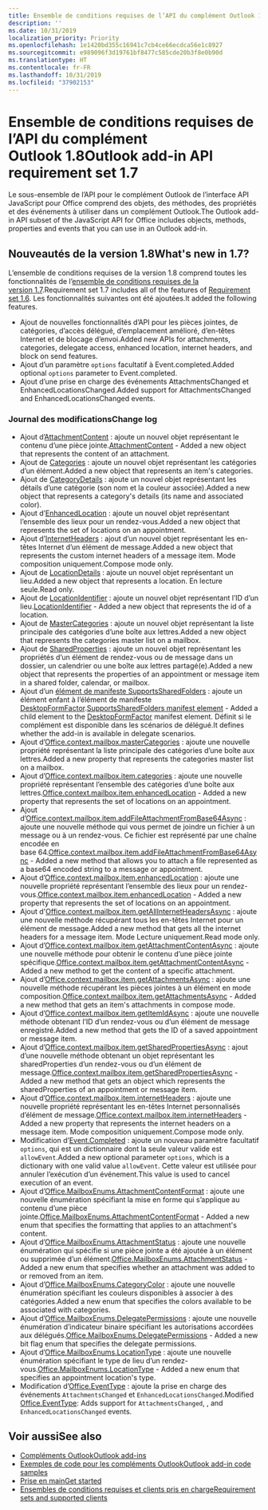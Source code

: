 ```yaml
---
title: Ensemble de conditions requises de l’API du complément Outlook 1.8
description: ''
ms.date: 10/31/2019
localization_priority: Priority
ms.openlocfilehash: 1e1420bd355c16941c7cb4ce66ecdca56e1c8927
ms.sourcegitcommit: e989096f3d19761bf8477c585cde20b3f8e0b90d
ms.translationtype: HT
ms.contentlocale: fr-FR
ms.lasthandoff: 10/31/2019
ms.locfileid: "37902153"
---
```

# <a name="outlook-add-in-api-requirement-set-18"></a><span data-ttu-id="2d380-102">Ensemble de conditions requises de l’API du complément Outlook 1.8</span><span class="sxs-lookup"><span data-stu-id="2d380-102">Outlook add-in API requirement set 1.7</span></span>

<span data-ttu-id="2d380-103">Le sous-ensemble de l’API pour le complément Outlook de l’interface API JavaScript pour Office comprend des objets, des méthodes, des propriétés et des événements à utiliser dans un complément Outlook.</span><span class="sxs-lookup"><span data-stu-id="2d380-103">The Outlook add-in API subset of the JavaScript API for Office includes objects, methods, properties and events that you can use in an Outlook add-in.</span></span>

## <a name="whats-new-in-18"></a><span data-ttu-id="2d380-104">Nouveautés de la version 1.8</span><span class="sxs-lookup"><span data-stu-id="2d380-104">What's new in 1.7?</span></span>

<span data-ttu-id="2d380-105">L’ensemble de conditions requises de la version 1.8 comprend toutes les fonctionnalités de l’[ensemble de conditions requises de la version 1.7](../requirement-set-1.7/outlook-requirement-set-1.7.md).</span><span class="sxs-lookup"><span data-stu-id="2d380-105">Requirement set 1.7 includes all of the features of [Requirement set 1.6](../requirement-set-1.7/outlook-requirement-set-1.7.md).</span></span> <span data-ttu-id="2d380-106">Les fonctionnalités suivantes ont été ajoutées.</span><span class="sxs-lookup"><span data-stu-id="2d380-106">It added the following features.</span></span>

- <span data-ttu-id="2d380-107">Ajout de nouvelles fonctionnalités d’API pour les pièces jointes, de catégories, d’accès délégué, d’emplacement amélioré, d’en-têtes Internet et de blocage d’envoi.</span><span class="sxs-lookup"><span data-stu-id="2d380-107">Added new APIs for attachments, categories, delegate access, enhanced location, internet headers, and block on send features.</span></span>
- <span data-ttu-id="2d380-108">Ajout d’un paramètre `options` facultatif à Event.completed.</span><span class="sxs-lookup"><span data-stu-id="2d380-108">Added optional `options` parameter to Event.completed.</span></span>
- <span data-ttu-id="2d380-109">Ajout d’une prise en charge des événements AttachmentsChanged et EnhancedLocationsChanged.</span><span class="sxs-lookup"><span data-stu-id="2d380-109">Added support for AttachmentsChanged and EnhancedLocationsChanged events.</span></span>

### <a name="change-log"></a><span data-ttu-id="2d380-110">Journal des modifications</span><span class="sxs-lookup"><span data-stu-id="2d380-110">Change log</span></span>

- <span data-ttu-id="2d380-111">Ajout d’[AttachmentContent](/javascript/api/outlook/office.attachmentcontent?view=outlook-js-1.8) : ajoute un nouvel objet représentant le contenu d’une pièce jointe.</span><span class="sxs-lookup"><span data-stu-id="2d380-111">[AttachmentContent](/javascript/api/outlook/office.attachmentcontent?view=outlook-js-1.8) - Added a new object that represents the content of an attachment.</span></span>
- <span data-ttu-id="2d380-112">Ajout de [Categories](/javascript/api/outlook/office.categories?view=outlook-js-1.8) : ajoute un nouvel objet représentant les catégories d’un élément.</span><span class="sxs-lookup"><span data-stu-id="2d380-112">Added a new object that represents an item's categories.</span></span>
- <span data-ttu-id="2d380-113">Ajout de [CategoryDetails](/javascript/api/outlook/office.categorydetails?view=outlook-js-1.8) : ajoute un nouvel objet représentant les détails d’une catégorie (son nom et la couleur associée).</span><span class="sxs-lookup"><span data-stu-id="2d380-113">Added a new object that represents a category's details (its name and associated color).</span></span>
- <span data-ttu-id="2d380-114">Ajout d’[EnhancedLocation](/javascript/api/outlook/office.enhancedlocation?view=outlook-js-1.8) : ajoute un nouvel objet représentant l’ensemble des lieux pour un rendez-vous.</span><span class="sxs-lookup"><span data-stu-id="2d380-114">Added a new object that represents the set of locations on an appointment.</span></span>
- <span data-ttu-id="2d380-115">Ajout d’[InternetHeaders](/javascript/api/outlook/office.internetheaders?view=outlook-js-1.8) : ajout d’un nouvel objet représentant les en-têtes Internet d’un élément de message.</span><span class="sxs-lookup"><span data-stu-id="2d380-115">Added a new object that represents the custom internet headers of a message item.</span></span> <span data-ttu-id="2d380-116">Mode composition uniquement.</span><span class="sxs-lookup"><span data-stu-id="2d380-116">Compose mode only.</span></span>
- <span data-ttu-id="2d380-117">Ajout de [LocationDetails](/javascript/api/outlook/office.locationdetails?view=outlook-js-1.8) : ajoute un nouvel objet représentant un lieu.</span><span class="sxs-lookup"><span data-stu-id="2d380-117">Added a new object that represents a location.</span></span> <span data-ttu-id="2d380-118">En lecture seule.</span><span class="sxs-lookup"><span data-stu-id="2d380-118">Read only.</span></span>
- <span data-ttu-id="2d380-119">Ajout de [LocationIdentifier](/javascript/api/outlook/office.locationidentifier?view=outlook-js-1.8) : ajoute un nouvel objet représentant l’ID d’un lieu.</span><span class="sxs-lookup"><span data-stu-id="2d380-119">[LocationIdentifier](/javascript/api/outlook/office.locationidentifier?view=outlook-js-1.8) - Added a new object that represents the id of a location.</span></span>
- <span data-ttu-id="2d380-120">Ajout de [MasterCategories](/javascript/api/outlook/office.mastercategories?view=outlook-js-1.8) : ajoute un nouvel objet représentant la liste principale des catégories d’une boîte aux lettres.</span><span class="sxs-lookup"><span data-stu-id="2d380-120">Added a new object that represents the categories master list on a mailbox.</span></span>
- <span data-ttu-id="2d380-121">Ajout de [SharedProperties](/javascript/api/outlook/office.sharedproperties?view=outlook-js-1.8) : ajoute un nouvel objet représentant les propriétés d’un élément de rendez-vous ou de message dans un dossier, un calendrier ou une boîte aux lettres partagé(e).</span><span class="sxs-lookup"><span data-stu-id="2d380-121">Added a new object that represents the properties of an appointment or message item in a shared folder, calendar, or mailbox.</span></span>
- <span data-ttu-id="2d380-122">Ajout d’un [élément de manifeste SupportsSharedFolders](../../manifest/supportssharedfolders.md) : ajoute un élément enfant à l’élément de manifeste [DesktopFormFactor](../../manifest/desktopformfactor.md).</span><span class="sxs-lookup"><span data-stu-id="2d380-122">[SupportsSharedFolders manifest element](../../manifest/supportssharedfolders.md) - Added a child element to the [DesktopFormFactor](../../manifest/desktopformfactor.md) manifest element.</span></span> <span data-ttu-id="2d380-123">Définit si le complément est disponible dans les scénarios de délégué.</span><span class="sxs-lookup"><span data-stu-id="2d380-123">It defines whether the add-in is available in delegate scenarios.</span></span>
- <span data-ttu-id="2d380-124">Ajout d’[Office.context.mailbox.masterCategories](/javascript/api/outlook/office.mailbox?view=outlook-js-1.8#mastercategories) : ajoute une nouvelle propriété représentant la liste principale des catégories d’une boîte aux lettres.</span><span class="sxs-lookup"><span data-stu-id="2d380-124">Added a new property that represents the categories master list on a mailbox.</span></span>
- <span data-ttu-id="2d380-125">Ajout d’[Office.context.mailbox.item.categories](/javascript/api/outlook/office.item?view=outlook-js-1.8#categories) : ajoute une nouvelle propriété représentant l’ensemble des catégories d’une boîte aux lettres.</span><span class="sxs-lookup"><span data-stu-id="2d380-125">[Office.context.mailbox.item.enhancedLocation](/javascript/api/outlook/office.item?view=outlook-js-1.8#categories) - Added a new property that represents the set of locations on an appointment.</span></span>
- <span data-ttu-id="2d380-126">Ajout d’[Office.context.mailbox.item.addFileAttachmentFromBase64Async](office.context.mailbox.item.md#addfileattachmentfrombase64asyncbase64file-attachmentname-options-callback) : ajoute une nouvelle méthode qui vous permet de joindre un fichier à un message ou à un rendez-vous. Ce fichier est représenté par une chaîne encodée en base 64.</span><span class="sxs-lookup"><span data-stu-id="2d380-126">[Office.context.mailbox.item.addFileAttachmentFromBase64Async](office.context.mailbox.item.md#addfileattachmentfrombase64asyncbase64file-attachmentname-options-callback) - Added a new method that allows you to attach a file represented as a base64 encoded string to a message or appointment.</span></span>
- <span data-ttu-id="2d380-127">Ajout d’[Office.context.mailbox.item.enhancedLocation](office.context.mailbox.item.md#enhancedlocation-enhancedlocation) : ajoute une nouvelle propriété représentant l’ensemble des lieux pour un rendez-vous.</span><span class="sxs-lookup"><span data-stu-id="2d380-127">[Office.context.mailbox.item.enhancedLocation](office.context.mailbox.item.md#enhancedlocation-enhancedlocation) - Added a new property that represents the set of locations on an appointment.</span></span>
- <span data-ttu-id="2d380-128">Ajout d'[Office.context.mailbox.item.getAllInternetHeadersAsync](/javascript/api/outlook/office.messageread?view=outlook-js-1.8#getallinternetheadersasync-options--callback-) : ajoute une nouvelle méthode récupérant tous les en-têtes Internet pour un élément de message.</span><span class="sxs-lookup"><span data-stu-id="2d380-128">Added a new method that gets all the internet headers for a message item.</span></span> <span data-ttu-id="2d380-129">Mode Lecture uniquement.</span><span class="sxs-lookup"><span data-stu-id="2d380-129">Read mode only.</span></span>
- <span data-ttu-id="2d380-130">Ajout d’[Office.context.mailbox.item.getAttachmentContentAsync](office.context.mailbox.item.md#getattachmentcontentasyncattachmentid-options-callback--attachmentcontent) : ajoute une nouvelle méthode pour obtenir le contenu d’une pièce jointe spécifique.</span><span class="sxs-lookup"><span data-stu-id="2d380-130">[Office.context.mailbox.item.getAttachmentContentAsync](office.context.mailbox.item.md#getattachmentcontentasyncattachmentid-options-callback--attachmentcontent) - Added a new method to get the content of a specific attachment.</span></span>
- <span data-ttu-id="2d380-131">Ajout d’[Office.context.mailbox.item.getAttachmentsAsync](office.context.mailbox.item.md#getattachmentsasyncoptions-callback--arrayattachmentdetails) : ajoute une nouvelle méthode récupérant les pièces jointes à un élément en mode composition.</span><span class="sxs-lookup"><span data-stu-id="2d380-131">[Office.context.mailbox.item.getAttachmentsAsync](office.context.mailbox.item.md#getattachmentsasyncoptions-callback--arrayattachmentdetails) - Added a new method that gets an item's attachments in compose mode.</span></span>
- <span data-ttu-id="2d380-132">Ajout d’[Office.context.mailbox.item.getItemIdAsync](office.context.mailbox.item.md#getitemidasyncoptions-callback) : ajoute une nouvelle méthode obtenant l’ID d’un rendez-vous ou d’un élément de message enregistré.</span><span class="sxs-lookup"><span data-stu-id="2d380-132">Added a new method that gets the ID of a saved appointment or message item.</span></span>
- <span data-ttu-id="2d380-133">Ajout d’[Office.context.mailbox.item.getSharedPropertiesAsync](office.context.mailbox.item.md#getsharedpropertiesasyncoptions-callback) : ajout d’une nouvelle méthode obtenant un objet représentant les sharedProperties d’un rendez-vous ou d’un élément de message.</span><span class="sxs-lookup"><span data-stu-id="2d380-133">[Office.context.mailbox.item.getSharedPropertiesAsync](office.context.mailbox.item.md#getsharedpropertiesasyncoptions-callback) - Added a new method that gets an object which represents the sharedProperties of an appointment or message item.</span></span>
- <span data-ttu-id="2d380-134">Ajout d’[Office.context.mailbox.item.internetHeaders](/javascript/api/outlook/office.messagecompose?view=outlook-js-1.8#internetheaders) : ajoute une nouvelle propriété représentant les en-têtes Internet personnalisés d’élément de message.</span><span class="sxs-lookup"><span data-stu-id="2d380-134">[Office.context.mailbox.item.internetHeaders](/javascript/api/outlook/office.messagecompose?view=outlook-js-1.8#internetheaders) - Added a new property that represents the internet headers on a message item.</span></span> <span data-ttu-id="2d380-135">Mode composition uniquement.</span><span class="sxs-lookup"><span data-stu-id="2d380-135">Compose mode only.</span></span>
- <span data-ttu-id="2d380-136">Modification d’[Event.Completed](/javascript/api/office/office.addincommands.event#completed-options-) : ajoute un nouveau paramètre facultatif `options`, qui est un dictionnaire dont la seule valeur valide est `allowEvent`.</span><span class="sxs-lookup"><span data-stu-id="2d380-136">Added a new optional parameter `options`, which is a dictionary with one valid value `allowEvent`.</span></span> <span data-ttu-id="2d380-137">Cette valeur est utilisée pour annuler l’exécution d’un événement.</span><span class="sxs-lookup"><span data-stu-id="2d380-137">This value is used to cancel execution of an event.</span></span>
- <span data-ttu-id="2d380-138">Ajout d’[Office.MailboxEnums.AttachmentContentFormat](/javascript/api/outlook/office.mailboxenums.attachmentcontentformat?view=outlook-js-1.8) : ajoute une nouvelle énumération spécifiant la mise en forme qui s’applique au contenu d’une pièce jointe.</span><span class="sxs-lookup"><span data-stu-id="2d380-138">[Office.MailboxEnums.AttachmentContentFormat](/javascript/api/outlook/office.mailboxenums.attachmentcontentformat?view=outlook-js-1.8) - Added a new enum that specifies the formatting that applies to an attachment's content.</span></span>
- <span data-ttu-id="2d380-139">Ajout d’[Office.MailboxEnums.AttachmentStatus](/javascript/api/outlook/office.mailboxenums.attachmentstatus?view=outlook-js-1.8) : ajoute une nouvelle énumération qui spécifie si une pièce jointe a été ajoutée à un élément ou supprimée d’un élément.</span><span class="sxs-lookup"><span data-stu-id="2d380-139">[Office.MailboxEnums.AttachmentStatus](/javascript/api/outlook/office.mailboxenums.attachmentstatus?view=outlook-js-1.8) - Added a new enum that specifies whether an attachment was added to or removed from an item.</span></span>
- <span data-ttu-id="2d380-140">Ajout d’[Office.MailboxEnums.CategoryColor](/javascript/api/outlook/office.mailboxenums.categorycolor?view=outlook-js-1.8) : ajoute une nouvelle énumération spécifiant les couleurs disponibles à associer à des catégories.</span><span class="sxs-lookup"><span data-stu-id="2d380-140">Added a new enum that specifies the colors available to be associated with categories.</span></span>
- <span data-ttu-id="2d380-141">Ajout d’[Office.MailboxEnums.DelegatePermissions](/javascript/api/outlook/office.mailboxenums.delegatepermissions?view=outlook-js-1.8) : ajoute une nouvelle énumération d’indicateur binaire spécifiant les autorisations accordées aux délégués.</span><span class="sxs-lookup"><span data-stu-id="2d380-141">[Office.MailboxEnums.DelegatePermissions](/javascript/api/outlook/office.mailboxenums.delegatepermissions?view=outlook-js-1.8) - Added a new bit flag enum that specifies the delegate permissions.</span></span>
- <span data-ttu-id="2d380-142">Ajout d’[Office.MailboxEnums.LocationType](/javascript/api/outlook/office.mailboxenums.locationtype?view=outlook-js-1.8) : ajoute une nouvelle énumération spécifiant le type de lieu d’un rendez-vous.</span><span class="sxs-lookup"><span data-stu-id="2d380-142">[Office.MailboxEnums.LocationType](/javascript/api/outlook/office.mailboxenums.locationtype?view=outlook-js-1.8) - Added a new enum that specifies an appointment location's type.</span></span>
- <span data-ttu-id="2d380-143">Modification d’[Office.EventType](/javascript/api/office/office.eventtype) : ajoute la prise en charge des événements `AttachmentsChanged` et `EnhancedLocationsChanged`.</span><span class="sxs-lookup"><span data-stu-id="2d380-143">Modified [Office.EventType](/javascript/api/office/office.eventtype): Adds support for `AttachmentsChanged`, , and `EnhancedLocationsChanged` events.</span></span>

## <a name="see-also"></a><span data-ttu-id="2d380-144">Voir aussi</span><span class="sxs-lookup"><span data-stu-id="2d380-144">See also</span></span>

- [<span data-ttu-id="2d380-145">Compléments Outlook</span><span class="sxs-lookup"><span data-stu-id="2d380-145">Outlook add-ins</span></span>](/outlook/add-ins/)
- [<span data-ttu-id="2d380-146">Exemples de code pour les compléments Outlook</span><span class="sxs-lookup"><span data-stu-id="2d380-146">Outlook add-in code samples</span></span>](https://developer.microsoft.com/outlook/gallery/?filterBy=Outlook,Samples,Add-ins)
- [<span data-ttu-id="2d380-147">Prise en main</span><span class="sxs-lookup"><span data-stu-id="2d380-147">Get started</span></span>](/outlook/add-ins/quick-start)
- [<span data-ttu-id="2d380-148">Ensembles de conditions requises et clients pris en charge</span><span class="sxs-lookup"><span data-stu-id="2d380-148">Requirement sets and supported clients</span></span>](../../requirement-sets/outlook-api-requirement-sets.md)
